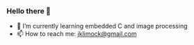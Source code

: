 ### Hello there 👋

- 🌱 I’m currently learning embedded C and image processing 
- 📫 How to reach me: jklimock@gmail.com


<!--[![badgerwild's GitHub stats](https://github-readme-stats.vercel.app/api?username=badgerwild)](https://github.com/anuraghazra/github-readme-stats&theme=gruvbox&show_icons=true)

<!--
**badgerwild/badgerwild** is a ✨ _special_ ✨ repository because its `README.md` (this file) appears on your GitHub profile.

Here are some ideas to get you started:

- 🔭 I’m currently working on ...
- 🌱 I’m currently learning C++
- 👯 I’m looking to collaborate on ...
- 🤔 I’m looking for help with ...
- 💬 Ask me about ...
- 📫 How to reach me: jklimock@gmail.com.
- 😄 Pronouns: ...
- ⚡ Fun fact: ...
-->

